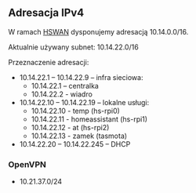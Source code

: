 ## Adresacja IPv4
W ramach [HSWAN](https://wiki.hackerspace.pl/projects:hswan) dysponujemy adresacją 10.14.0.0/16.

Aktualnie używany subnet: 10.14.22.0/16

Przeznaczenie adresacji:
* 10.14.22.1 – 10.14.22.9 – infra sieciowa:
  - 10.14.22.1 – centralka
  - 10.14.22.2 - wiadro
* 10.14.22.10 – 10.14.22.19 – lokalne usługi:
  - 10.14.22.10 - temp (hs-rpi0)
  - 10.14.22.11 - homeassistant (hs-rpi1)
  - 10.14.22.12 - at (hs-rpi2)
  - 10.14.22.13 - zamek (tasmota)
* 10.14.22.20 – 10.14.22.245 – DHCP

### OpenVPN
* 10.21.37.0/24